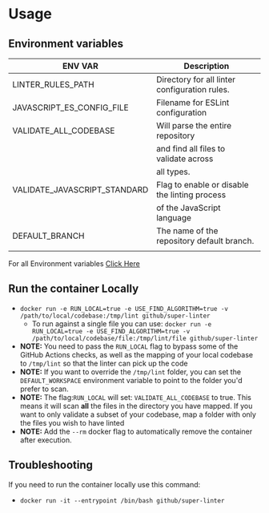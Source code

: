 # Usage

## Environment variables

| ENV VAR                      | Description                                   |
| ---------------------------- | --------------------------------------------- |
| LINTER_RULES_PATH            | Directory for all linter configuration rules. |
| JAVASCRIPT_ES_CONFIG_FILE    | Filename for ESLint configuration             |
| VALIDATE_ALL_CODEBASE        | Will parse the entire repository              |
|                              | and find all files to validate across         |
|                              | all types.                                    |
| VALIDATE_JAVASCRIPT_STANDARD | Flag to enable or disable the linting process |
|                              | of the JavaScript language                    |
| DEFAULT_BRANCH               | The name of the repository default branch.    |
|                              |                                               |

For all Environment variables [Click Here](https://github.com/marketplace/actions/super-linter#environment-variables)

## Run the container Locally

- `docker run -e RUN_LOCAL=true -e USE_FIND_ALGORITHM=true -v /path/to/local/codebase:/tmp/lint github/super-linter`
  - To run against a single file you can use: `docker run -e RUN_LOCAL=true -e USE_FIND_ALGORITHM=true -v /path/to/local/codebase/file:/tmp/lint/file github/super-linter`
- **NOTE:** You need to pass the `RUN_LOCAL` flag to bypass some of the GitHub Actions checks, as well as the mapping of your local codebase to `/tmp/lint` so that the linter can pick up the code
- **NOTE:** If you want to override the `/tmp/lint` folder, you can set the `DEFAULT_WORKSPACE` environment variable to point to the folder you'd prefer to scan.
- **NOTE:** The flag:`RUN_LOCAL` will set: `VALIDATE_ALL_CODEBASE` to true. This means it will scan **all** the files in the directory you have mapped. If you want to only validate a subset of your codebase, map a folder with only the files you wish to have linted
- **NOTE:** Add the `--rm` docker flag to automatically remove the container after execution.

## Troubleshooting

If you need to run the container locally use this command:

- `docker run -it --entrypoint /bin/bash github/super-linter`
